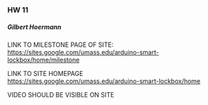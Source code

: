 ### HW 11  

##### Gilbert Hoermann  

LINK TO MILESTONE PAGE OF SITE:  
https://sites.google.com/umass.edu/arduino-smart-lockbox/home/milestone  

LINK TO SITE HOMEPAGE  
https://sites.google.com/umass.edu/arduino-smart-lockbox/home  

VIDEO SHOULD BE VISIBLE ON SITE  
